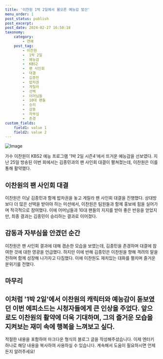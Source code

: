 ```yaml
---
title: '이찬원 1박 2일에서 물오른 예능감 발산'
menu_order: 1
post_status: publish
post_excerpt: 
post_date: 2024-02-27 16:58:18
taxonomy:
    category:
        - 연예
    post_tag:
        - 이찬원
        -  1박 2일
        -  예능감
        -  KBS2
        -  팬 사인회
        -  대결
        -  김종민
        -  밥차권
        -  게릴라
        -  선택
        -  어머님들
        -  10대 팬들
        -  승리
        -  감동
        -  자부심
        -  존경
custom_fields:
    field1: value 1
    field2: value 2
---
```


![Image](https://mimgnews.pstatic.net/image/119/2024/02/26/0002803314_001_20240226111609941.jpeg?type=w540)

가수 이찬원이 KBS2 예능 프로그램 '1박 2일 시즌4'에서 뜨거운 예능감을 선보였다. 지난 25일 방송된 이번 회에서는 김종민과의 팬 사인회 대결이 펼쳐졌는데, 이찬원은 이를 통해 활약했다. 
## 이찬원의 팬 사인회 대결
이찬원은 이날 김종민과 함께 밥차권을 놓고 게릴라 팬 사인회 대결을 진행했다. 상대방보다 더 많은 선택을 받아야 하는 미션에서, 이찬원은 팀원들과 함께 홍보에 힘을 실어가며 적극적으로 참여했다. 이에 어머님들과 10대 팬들의 지지를 받아 좋은 반응을 얻었지만, 최종 결과는 김종민이 승리하는 결과로 이어졌다.
## 감동과 자부심을 안겼던 순간
이찬원은 팬 사인회 결과에 대해 겸손한 모습을 보였는데, 김종민을 존경하며 대결에 참여한 것에 대한 영광을 언급했다. 하지만 이에 반해 김종민은 이찬원을 향해 격려의 말을 전하며 함께 성장해 나가자고 다짐했다. 이에 이찬원도 재치있는 대화를 펼치며 즐거운 분위기를 전했다.
## 마무리
이처럼 '1박 2일'에서 이찬원의 캐릭터와 예능감이 돋보였던 이번 에피소드는 시청자들에게 큰 인상을 주었다. 앞으로도 이찬원의 활약에 더욱 기대하며, 그의 즐거운 모습을 지켜보는 재미 속에 행복을 느껴보고 싶다.
---
적절한 내용을 포함하여 마크다운 형식의 블로그 글을 작성해주셨습니다. 이제 엔터키 하나로 해당 내용을 복사하여 사용하실 수 있습니다. 계속해서 도움이 필요하시면 언제든지 알려주세요!
